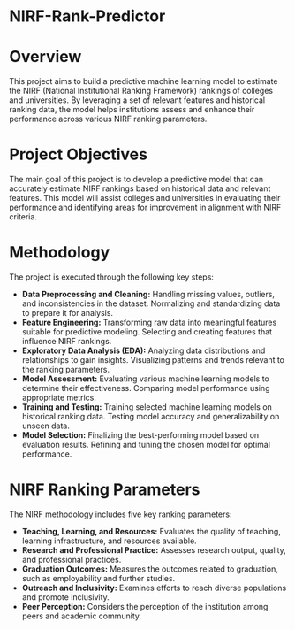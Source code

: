# NIRF-Rank-Predictor
# Overview
This project aims to build a predictive machine learning model to estimate the NIRF (National Institutional Ranking Framework) rankings of colleges and universities. By leveraging a set of relevant features and historical ranking data, the model helps institutions assess and enhance their performance across various NIRF ranking parameters.

# Project Objectives
The main goal of this project is to develop a predictive model that can accurately estimate NIRF rankings based on historical data and relevant features. This model will assist colleges and universities in evaluating their performance and identifying areas for improvement in alignment with NIRF criteria.

# Methodology
The project is executed through the following key steps:

* **Data Preprocessing and Cleaning:**
Handling missing values, outliers, and inconsistencies in the dataset.
Normalizing and standardizing data to prepare it for analysis.
* **Feature Engineering:**
Transforming raw data into meaningful features suitable for predictive modeling.
Selecting and creating features that influence NIRF rankings.
* **Exploratory Data Analysis (EDA):**
Analyzing data distributions and relationships to gain insights.
Visualizing patterns and trends relevant to the ranking parameters.
* **Model Assessment:**
Evaluating various machine learning models to determine their effectiveness.
Comparing model performance using appropriate metrics.
* **Training and Testing:**
Training selected machine learning models on historical ranking data.
Testing model accuracy and generalizability on unseen data.
* **Model Selection:**
Finalizing the best-performing model based on evaluation results.
Refining and tuning the chosen model for optimal performance.
# NIRF Ranking Parameters
The NIRF methodology includes five key ranking parameters:

* **Teaching, Learning, and Resources:** Evaluates the quality of teaching, learning infrastructure, and resources available.
* **Research and Professional Practice:** Assesses research output, quality, and professional practices.
* **Graduation Outcomes:** Measures the outcomes related to graduation, such as employability and further studies.
* **Outreach and Inclusivity:** Examines efforts to reach diverse populations and promote inclusivity.
* **Peer Perception:** Considers the perception of the institution among peers and academic community.


